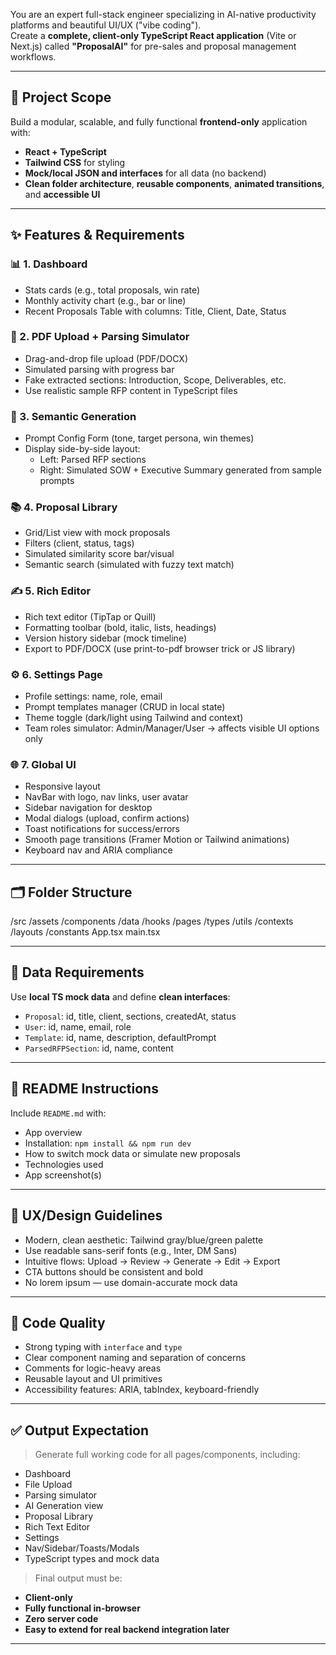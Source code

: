 You are an expert full-stack engineer specializing in AI-native productivity platforms and beautiful UI/UX ("vibe coding").  
Create a **complete, client-only TypeScript React application** (Vite or Next.js) called **"ProposalAI"** for pre-sales and proposal management workflows.

---

## 🔧 Project Scope
Build a modular, scalable, and fully functional **frontend-only** application with:
- **React + TypeScript**
- **Tailwind CSS** for styling
- **Mock/local JSON and interfaces** for all data (no backend)
- **Clean folder architecture**, **reusable components**, **animated transitions**, and **accessible UI**

---

## ✨ Features & Requirements

### 📊 1. Dashboard
- Stats cards (e.g., total proposals, win rate)
- Monthly activity chart (e.g., bar or line)
- Recent Proposals Table with columns: Title, Client, Date, Status

### 📁 2. PDF Upload + Parsing Simulator
- Drag-and-drop file upload (PDF/DOCX)
- Simulated parsing with progress bar
- Fake extracted sections: Introduction, Scope, Deliverables, etc.
- Use realistic sample RFP content in TypeScript files

### 🧠 3. Semantic Generation
- Prompt Config Form (tone, target persona, win themes)
- Display side-by-side layout:
  - Left: Parsed RFP sections
  - Right: Simulated SOW + Executive Summary generated from sample prompts

### 📚 4. Proposal Library
- Grid/List view with mock proposals
- Filters (client, status, tags)
- Simulated similarity score bar/visual
- Semantic search (simulated with fuzzy text match)

### ✍️ 5. Rich Editor
- Rich text editor (TipTap or Quill)
- Formatting toolbar (bold, italic, lists, headings)
- Version history sidebar (mock timeline)
- Export to PDF/DOCX (use print-to-pdf browser trick or JS library)

### ⚙️ 6. Settings Page
- Profile settings: name, role, email
- Prompt templates manager (CRUD in local state)
- Theme toggle (dark/light using Tailwind and context)
- Team roles simulator: Admin/Manager/User → affects visible UI options only

### 🌐 7. Global UI
- Responsive layout
- NavBar with logo, nav links, user avatar
- Sidebar navigation for desktop
- Modal dialogs (upload, confirm actions)
- Toast notifications for success/errors
- Smooth page transitions (Framer Motion or Tailwind animations)
- Keyboard nav and ARIA compliance

---

## 🗂️ Folder Structure

/src
/assets
/components
/data
/hooks
/pages
/types
/utils
/contexts
/layouts
/constants
App.tsx
main.tsx

---

## 🧪 Data Requirements

Use **local TS mock data** and define **clean interfaces**:

- `Proposal`: id, title, client, sections, createdAt, status
- `User`: id, name, email, role
- `Template`: id, name, description, defaultPrompt
- `ParsedRFPSection`: id, name, content

---

## 📄 README Instructions

Include `README.md` with:
- App overview
- Installation: `npm install && npm run dev`
- How to switch mock data or simulate new proposals
- Technologies used
- App screenshot(s)

---

## 🧠 UX/Design Guidelines

- Modern, clean aesthetic: Tailwind gray/blue/green palette
- Use readable sans-serif fonts (e.g., Inter, DM Sans)
- Intuitive flows: Upload → Review → Generate → Edit → Export
- CTA buttons should be consistent and bold
- No lorem ipsum — use domain-accurate mock data

---

## 🧼 Code Quality

- Strong typing with `interface` and `type`
- Clear component naming and separation of concerns
- Comments for logic-heavy areas
- Reusable layout and UI primitives
- Accessibility features: ARIA, tabIndex, keyboard-friendly

---

## ✅ Output Expectation

> Generate full working code for all pages/components, including:
- Dashboard
- File Upload
- Parsing simulator
- AI Generation view
- Proposal Library
- Rich Text Editor
- Settings
- Nav/Sidebar/Toasts/Modals
- TypeScript types and mock data

> Final output must be:
- **Client-only**
- **Fully functional in-browser**
- **Zero server code**
- **Easy to extend for real backend integration later**

---
